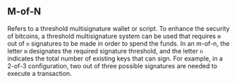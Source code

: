 ## M-of-N

Refers to a threshold multisignature wallet or script. To enhance the security of bitcoins, a threshold multisignature system can be used that requires `m` out of `n` signatures to be made in order to spend the funds. In an m-of-n, the letter `m` designates the required signature threshold, and the letter `n` indicates the total number of existing keys that can sign. For example, in a 2-of-3 configuration, two out of three possible signatures are needed to execute a transaction.